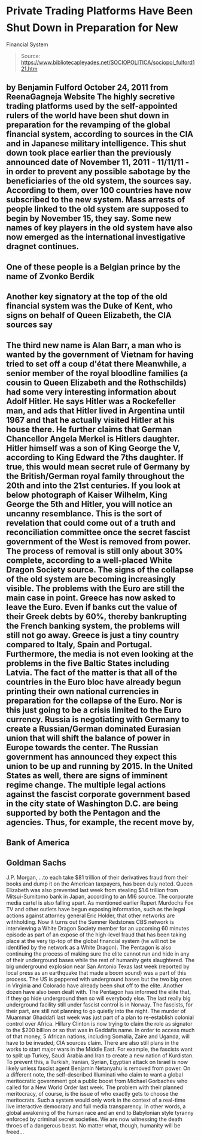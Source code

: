 # Private Trading Platforms Have Been Shut Down in Preparation for New 
Financial System

> Source: https://www.bibliotecapleyades.net/SOCIOPOLITICA/sociopol_fulford121.htm

by Benjamin Fulford
October 24, 2011
from
ReenaGagneja
Website
The highly secretive trading platforms used by
the self-appointed rulers of the world have been shut down in preparation
for the revamping of the global financial system, according to sources in
the CIA and in Japanese military intelligence.
This shut down took place earlier than the
previously announced date of November 11, 2011 - 11/11/11 - in order to
prevent any possible sabotage by the beneficiaries of the old system, the
sources say.
According to them, over 100 countries have now subscribed to the new
system. Mass arrests of people linked to the old system are supposed to
begin by November 15, they say.
Some new names of key players in the old system have also now emerged as the
international investigative dragnet continues.
-
One of these people is a Belgian prince
by the name of Zvonko Berdik
-
Another key signatory at the top of the
old financial system was the Duke of Kent, who signs on
behalf of Queen Elizabeth, the CIA sources say
-
The third new name is Alan Barr,
a man who is wanted by the government of Vietnam for having tried to
set off a coup d'état there
Meanwhile, a senior member of the royal
bloodline families (a cousin to
Queen Elizabeth
and
the Rothschilds) had some very interesting
information about Adolf Hitler.
He says Hitler was a Rockefeller man, and ads
that Hitler lived in Argentina until 1967 and that he actually visited
Hitler at his house there.
He further claims that German Chancellor
Angela Merkel is Hitlers daughter. Hitler himself was a son of
King George the V, according to King Edward the 7ths daughter. If true,
this would mean secret rule of Germany by the British/German royal family
throughout the 20th and into the 21st centuries.
If you look at below photograph of Kaiser
Wilhelm, King George the 5th and Hitler, you will notice an
uncanny resemblance.
This is the sort of revelation that could come
out of a truth and reconciliation committee once the secret fascist
government of the West is removed from power. The process of removal is
still only about 30% complete, according to a well-placed White Dragon
Society source.
The signs of the collapse of the old system are becoming increasingly
visible.
The problems with the Euro are still the main
case in point. Greece has now asked to leave the Euro. Even if banks cut the
value of their Greek debts by 60%, thereby bankrupting the French banking
system, the problems will still not go away. Greece is just a tiny country
compared to Italy, Spain and Portugal.
Furthermore, the media is not even looking at
the problems in the five Baltic States including Latvia.
The fact of the matter is that all of the countries in the Euro
bloc have already begun printing their own national currencies in
preparation for the collapse of the Euro. Nor is this just going to
be a crisis limited to the Euro currency.
Russia is negotiating with Germany to create a Russian/German dominated
Eurasian union that will shift the balance of power in Europe towards the
center. The Russian government has announced they expect this union to be up
and running by 2015.
In the United States as well, there are signs of imminent regime change.
The multiple legal actions against the fascist corporate government based in
the city state of
Washington D.C.
are being supported by both the Pentagon and the agencies.
Thus, for example, the recent move by,
-
Bank of America
-
Goldman Sachs
-
J.P. Morgan,
...to each take $81 trillion of their
derivatives fraud from their books and dump it on the American taxpayers,
has been duly noted.
Queen Elizabeth was also prevented last week from stealing $1.6 trillion
from Mitsui-Sumitomo bank in Japan, according to an MI6 source.
The corporate media cartel is also falling apart. As mentioned earlier
Rupert Murdochs Fox TV and other outlets have begun exposing information,
such as the legal actions against attorney general
Eric Holder, that other networks are
withholding.
Now it turns out the Sumner Redstones CBS
network is interviewing a
White Dragon Society member for an upcoming 60
minutes episode as part of an expose of the high-level fraud that has been
taking place at the very tip-top of
the global financial system (he will not be identified by the
network as a White Dragon).
The Pentagon is also continuing the process of making sure
the
elite cannot run and hide in any of their underground bases while
the rest of humanity gets slaughtered. The big underground explosion near
San Antonio Texas last week (reported by local press
as an earthquake that made a
boom sound) was a part of this process.
The US is peppered with
underground bases but the two big ones in
Virginia and Colorado have already been shut off to the elite. Another dozen
have also been dealt with.
The Pentagon has informed the elite that,
if they go hide underground then so will
everybody else.
The last really big underground facility still
under fascist control is in Norway.
The fascists, for their part, are still not planning to go quietly into the
night. The murder of Muammar Ghaddafi last week was just part
of a plan to re-establish colonial control over Africa.
Hillary
Clinton is now trying to claim the role as signator to
the $200 billion or so that was in Gaddafis name. In order to access much
of that money, 5 African nations, including Somalia, Zaire and Uganda, will
have to be invaded, CIA sources claim.
There are also still plans in the works to start major wars in the Middle
East. For example, the fascists want to split up Turkey, Saudi Arabia and
Iran to create a new nation of Kurdistan.
To prevent this, a Turkish, Iranian, Syrian,
Egyptian attack on Israel is now likely unless fascist agent
Benjamin Netanyahu is removed from power.
On a different note, the self-described Illuminati who claim to want a
global meritocratic government got a public boost from Michael Gorbachev who
called for a New World Order last week.
The problem with their planned meritocracy, of
course, is the issue of who exactly gets to choose the meritocrats. Such a
system would only work in the context of a real-time live interactive
democracy and full media transparency. In other words, a global
awakening of the human race and an end to Babylonian style
tyranny enforced by criminal
secret societies.
We are now witnessing the death throes of a dangerous beast.
No matter what, though, humanity will be
freed...
